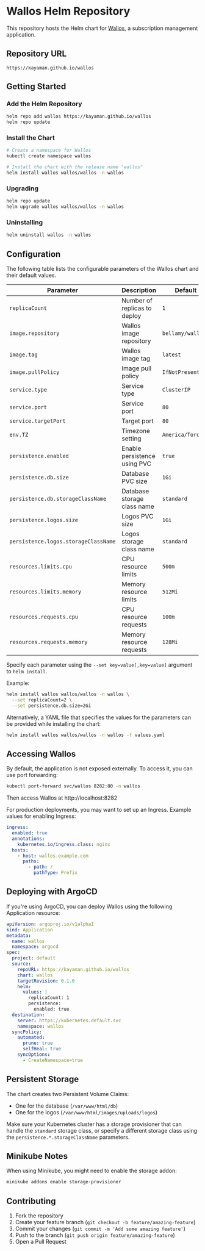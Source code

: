 # Wallos Helm Repository

This repository hosts the Helm chart for [Wallos](https://wallosapp.com/), a subscription management application.

## Repository URL

```
https://kayaman.github.io/wallos
```

## Getting Started

### Add the Helm Repository

```bash
helm repo add wallos https://kayaman.github.io/wallos
helm repo update
```

### Install the Chart

```bash
# Create a namespace for Wallos
kubectl create namespace wallos

# Install the chart with the release name "wallos"
helm install wallos wallos/wallos -n wallos
```

### Upgrading

```bash
helm repo update
helm upgrade wallos wallos/wallos -n wallos
```

### Uninstalling

```bash
helm uninstall wallos -n wallos
```

## Configuration

The following table lists the configurable parameters of the Wallos chart and their default values.

| Parameter                            | Description                  | Default           |
| ------------------------------------ | ---------------------------- | ----------------- |
| `replicaCount`                       | Number of replicas to deploy | `1`               |
| `image.repository`                   | Wallos image repository      | `bellamy/wallos`  |
| `image.tag`                          | Wallos image tag             | `latest`          |
| `image.pullPolicy`                   | Image pull policy            | `IfNotPresent`    |
| `service.type`                       | Service type                 | `ClusterIP`       |
| `service.port`                       | Service port                 | `80`              |
| `service.targetPort`                 | Target port                  | `80`              |
| `env.TZ`                             | Timezone setting             | `America/Toronto` |
| `persistence.enabled`                | Enable persistence using PVC | `true`            |
| `persistence.db.size`                | Database PVC size            | `1Gi`             |
| `persistence.db.storageClassName`    | Database storage class name  | `standard`        |
| `persistence.logos.size`             | Logos PVC size               | `1Gi`             |
| `persistence.logos.storageClassName` | Logos storage class name     | `standard`        |
| `resources.limits.cpu`               | CPU resource limits          | `500m`            |
| `resources.limits.memory`            | Memory resource limits       | `512Mi`           |
| `resources.requests.cpu`             | CPU resource requests        | `100m`            |
| `resources.requests.memory`          | Memory resource requests     | `128Mi`           |

Specify each parameter using the `--set key=value[,key=value]` argument to `helm install`.

Example:

```bash
helm install wallos wallos/wallos -n wallos \
  --set replicaCount=2 \
  --set persistence.db.size=2Gi
```

Alternatively, a YAML file that specifies the values for the parameters can be provided while installing the chart:

```bash
helm install wallos wallos/wallos -n wallos -f values.yaml
```

## Accessing Wallos

By default, the application is not exposed externally. To access it, you can use port forwarding:

```bash
kubectl port-forward svc/wallos 8282:80 -n wallos
```

Then access Wallos at http://localhost:8282

For production deployments, you may want to set up an Ingress. Example values for enabling Ingress:

```yaml
ingress:
  enabled: true
  annotations:
    kubernetes.io/ingress.class: nginx
  hosts:
    - host: wallos.example.com
      paths:
        - path: /
          pathType: Prefix
```

## Deploying with ArgoCD

If you're using ArgoCD, you can deploy Wallos using the following Application resource:

```yaml
apiVersion: argoproj.io/v1alpha1
kind: Application
metadata:
  name: wallos
  namespace: argocd
spec:
  project: default
  source:
    repoURL: https://kayaman.github.io/wallos
    chart: wallos
    targetRevision: 0.1.0
    helm:
      values: |
        replicaCount: 1
        persistence:
          enabled: true
  destination:
    server: https://kubernetes.default.svc
    namespace: wallos
  syncPolicy:
    automated:
      prune: true
      selfHeal: true
    syncOptions:
      - CreateNamespace=true
```

## Persistent Storage

The chart creates two Persistent Volume Claims:

- One for the database (`/var/www/html/db`)
- One for the logos (`/var/www/html/images/uploads/logos`)

Make sure your Kubernetes cluster has a storage provisioner that can handle the `standard` storage class, or specify a different storage class using the `persistence.*.storageClassName` parameters.

## Minikube Notes

When using Minikube, you might need to enable the storage addon:

```bash
minikube addons enable storage-provisioner
```

## Contributing

1. Fork the repository
2. Create your feature branch (`git checkout -b feature/amazing-feature`)
3. Commit your changes (`git commit -m 'Add some amazing feature'`)
4. Push to the branch (`git push origin feature/amazing-feature`)
5. Open a Pull Request
